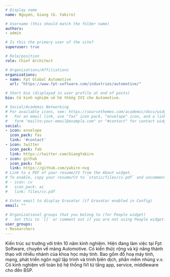 ```yaml
---
# Display name
name: Nguyen, Giang (G. Yakiro)

# Username (this should match the folder name)
authors:
- admin

# Is this the primary user of the site?
superuser: true

# Role/position
role: Chief Architect

# Organizations/Affiliations
organizations:
- name: Fpt Global Automotive
  url: "https://www.fpt-software.com/industries/automotive/"

# Short bio (displayed in user profile at end of posts)
bio: Có kinh nghiệm về hệ thống IVI cho Automotive.

# Social/Academic Networking
# For available icons, see: https://sourcethemes.com/academic/docs/widgets/#icons
#   For an email link, use "fas" icon pack, "envelope" icon, and a link in the
#   form "mailto:your-email@example.com" or "#contact" for contact widget.
social:
- icon: envelope
  icon_pack: fas
  link: '#contact'
- icon: twitter
  icon_pack: fab
  link: https://twitter.com/GiangYakiro
- icon: github
  icon_pack: fab
  link: https://github.com/yakiro-nvg
# Link to a PDF of your resume/CV from the About widget.
# To enable, copy your resume/CV to `static/files/cv.pdf` and uncomment the lines below.  
# - icon: cv
#   icon_pack: ai
#   link: files/cv.pdf

# Enter email to display Gravatar (if Gravatar enabled in Config)
email: ""
  
# Organizational groups that you belong to (for People widget)
#   Set this to `[]` or comment out if you are not using People widget.  
user_groups:
- Researchers
---
```


Kiến trúc sư trưởng với trên 10 năm kinh nghiệm. Hiện đang làm việc tại Fpt Software, chuyên về mảng Automotive. Có kiến thức rộng và kỹ năng thành thạo với nhiều nhánh của khoa học máy tính. Bao gồm đồ hoạ máy tính, mạng, phát triển ngôn ngữ lập trình và trình biên dịch, phần mềm nhúng v.v. Có kinh nghiệm với toàn bộ hệ thống IVI từ tầng app, service, middleware cho đến BSP.